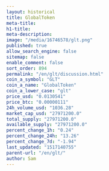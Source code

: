 ```yaml
---
layout: historical
title: GlobalToken
meta-title: 
h1-title: 
meta-description: 
image: "/media/16746578/glt.png"
published: true
allow_search_engine: false
sitemap: false
enable_comment: false
sort_order: 894
permalink: "/en/glt/discussion.html"
coin_a_symbol: "GLT"
coin_a_name: "GlobalToken"
coin_a_lower_case: "glt"
price_usd: "0.0130541"
price_btc: "0.00000111"
24h_volume_usd: "1036.28"
market_cap_usd: "27971200.0"
total_supply: "27971200.0"
available_supply: "27971200.0"
percent_change_1h: "0.24"
percent_change_24h: "13.26"
percent_change_7d: "-1.94"
last_updated: "1517140755"
parent-url: "/en/glt/"
author: Sam
---
```


